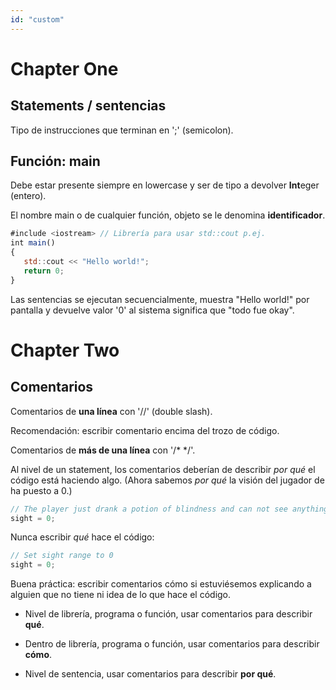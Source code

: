 ```yaml
---
id: "custom"
---
```


<!-- @import "note-style.less" -->

<!-- https://detexify.kirelabs.org/classify.html -->
<!-- https://shd101wyy.github.io/markdown-preview-enhanced/#/ -->

<link href="https://fonts.googleapis.com/css2?family=Handlee&display=swap" rel="stylesheet">

<!--

<table>
  <tr>
    <th></th>
    <th></th>
  </tr>
  <tr>
    <td></td>
    <td></td>
  </tr>
  <tr>
    <td></td>
    <td></td>
  </tr>
</table>

<table>
  <td></td>
  <td></td>
</table>

-->

# Chapter One

## Statements / sentencias

Tipo de instrucciones que  terminan en ';' (semicolon).

## Función: main

Debe estar presente siempre en lowercase y ser de tipo a devolver **Int**eger (entero).

El nombre main o de cualquier función, objeto se le denomina **identificador**.

```javascript {.line-numbers}
#include <iostream> // Librería para usar std::cout p.ej.
int main() 
{ 
   std::cout << "Hello world!";
   return 0;
}
```
Las sentencias se ejecutan secuencialmente, muestra "Hello world!" por pantalla y devuelve valor '0' al sistema significa que "todo fue okay".

# Chapter Two

## Comentarios

Comentarios de **una línea** con '//' (double slash).

Recomendación: escribir comentario encima del trozo de código.

Comentarios de **más de una línea** con '/* */'.

Al nivel de un statement, los comentarios deberían de describir *por qué* el código está haciendo algo.
(Ahora sabemos *por qué* la visión del jugador de ha puesto a 0.)
```javascript {.line-numbers}
// The player just drank a potion of blindness and can not see anything
sight = 0;
```

Nunca escribir *qué* hace el código:

```javascript {.line-numbers}
// Set sight range to 0
sight = 0;
```

Buena práctica: escribir comentarios cómo si estuviésemos explicando a alguien que no tiene ni idea de lo que hace el código.

- Nivel de librería, programa o función, usar comentarios para describir **qué**.

- Dentro de librería, programa o función, usar comentarios para describir **cómo**.

- Nivel de sentencia, usar comentarios para describir **por qué**.